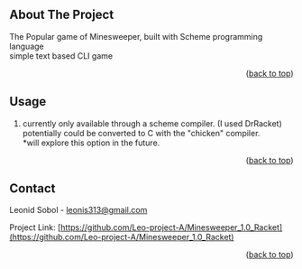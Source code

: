 
<a name="readme-top"></a>

<!-- ABOUT THE PROJECT -->
## About The Project

The Popular game of Minesweeper, built with Scheme programming language  
simple text based CLI game

<p align="right">(<a href="#readme-top">back to top</a>)</p>

<!-- USAGE EXAMPLES -->
## Usage

1. currently only available through a scheme compiler. (I used DrRacket)  
    potentially could be converted to C with the "chicken" compiler.  
    *will explore this option in the future.

<p align="right">(<a href="#readme-top">back to top</a>)</p>

<!-- CONTACT -->
## Contact

Leonid Sobol - leonis313@gmail.com

Project Link: [https://github.com/Leo-project-A/Minesweeper_1.0_Racket](https://github.com/Leo-project-A/Minesweeper_1.0_Racket)

<p align="right">(<a href="#readme-top">back to top</a>)</p>
